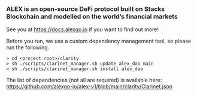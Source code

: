 ### ALEX is an open-source DeFi protocol built on Stacks Blockchain and modelled on the world’s financial markets

See you at https://docs.alexgo.io if you want to find out more!

Before you run, we use a custom dependency management tool, so please run the following.

```
> cd <project root>/clarity
> sh ./scripts/clarinet_manager.sh update alex_dao main
> sh ./scripts/clarinet_manager.sh install alex_dao
```

The list of dependencies (not all are required) is available here: https://github.com/alexgo-io/alex-v1/blob/main/clarity/Clarinet.json
